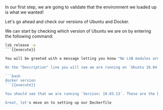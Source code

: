In our first step, we are going to validate that the environment we loaded up is what we wanted! 

Let's go ahead and check our versions of Ubuntu and Docker.

We can start by checking which version of Ubuntu we are on by entering the following command:

```bash
lsb_release -a
```{{execute}}

You will be greeted with a message letting you know "No LSB modules are available." That isn't important.

On the "Description" line you will see we are running on `Ubuntu 18.04 LTS`. Next run the command:

```bash
docker version
```{{execute}}

You should see that we are running `Version: 19.03.13`. These are the basics of what we need to accomplish our goal.

Great, let's move on to setting up our Dockerfile